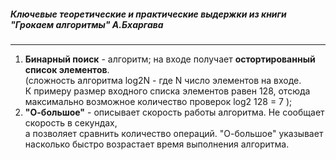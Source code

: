 <h5>Ключевые теоретические и практические выдержки из книги  "Грокаем алгоритмы" А.Бхаргава</h6>
<hr>

1. **Бинарный поиск** - алгоритм; на входе получает **остортированный список элементов**.  
(сложность алгоритма log2N - где N число элементов на входе.  
К примеру размер входного списка элементов
равен 128, отсюда максимально возможное количество проверок log2 128 = 7 ); 
2. **"О-большое"** - описывает скорость работы алгоритма. Не сообщает скорость в секундах,  
а позволяет сравнить количество операций. "О-большое" указывает насколько быстро возрастает время выполнения
алгоритма.
